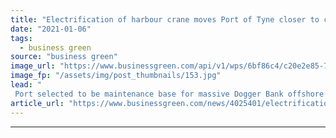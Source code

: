 ```yaml
---
title: "Electrification of harbour crane moves Port of Tyne closer to carbon neutral goal"
date: "2021-01-06"
tags: 
  - business green
source: "business green"
image_url: "https://www.businessgreen.com/api/v1/wps/6bf86c4/c20e2e85-71cd-4c0c-9e01-9df95096da39/9/port-of-tyne-185x114.jpg"
image_fp: "/assets/img/post_thumbnails/153.jpg"
lead: "
 Port selected to be maintenance base for massive Dogger Bank offshore wind farm cut 700 tonnes of carbon emissions in 2020 after electrifying its harbour crane and other key assets ..."
article_url: "https://www.businessgreen.com/news/4025401/electrification-harbour-crane-moves-port-tyne-closer-carbon-neutral-goal"
---
```


---
